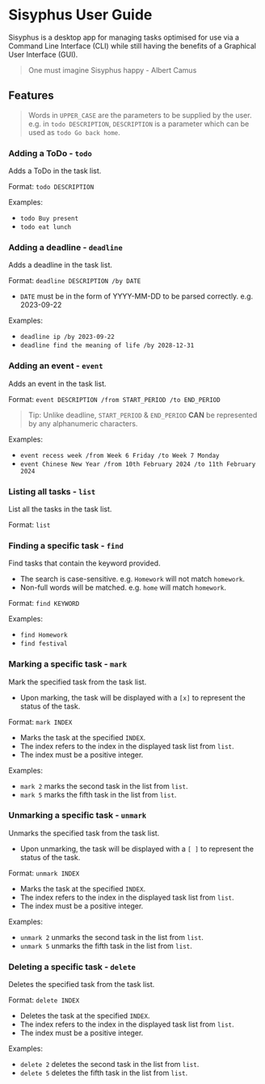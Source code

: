 # Sisyphus User Guide

Sisyphus is a desktop app for managing tasks optimised for use via a Command Line Interface (CLI) while still having the benefits of a Graphical User Interface (GUI).
>One must imagine Sisyphus happy - Albert Camus

## Features 

>Words in `UPPER_CASE` are the parameters to be supplied by the user.
e.g. in `todo DESCRIPTION`, `DESCRIPTION` is a parameter which can be used as `todo Go back home`.

### Adding a ToDo - `todo`

Adds a ToDo in the task list.

Format: `todo DESCRIPTION`

Examples:
* `todo Buy present`
* `todo eat lunch`

### Adding a deadline - `deadline`

Adds a deadline in the task list.

Format: `deadline DESCRIPTION /by DATE`
* `DATE` must be in the form of YYYY-MM-DD to be parsed correctly. e.g. 2023-09-22

Examples:
* `deadline ip /by 2023-09-22`
* `deadline find the meaning of life /by 2028-12-31`

### Adding an event - `event`

Adds an event in the task list.

Format: `event DESCRIPTION /from START_PERIOD /to END_PERIOD`

>Tip: Unlike deadline, `START_PERIOD` & `END_PERIOD` **CAN** be represented by any alphanumeric characters.
> 
  Examples:
* `event recess week /from Week 6 Friday /to Week 7 Monday`
* `event Chinese New Year /from 10th February 2024 /to 11th February 2024` 

### Listing all tasks - `list`

List all the tasks in the task list.

Format: `list`

### Finding a specific task - `find`

Find tasks that contain the keyword provided. 
* The search is case-sensitive. e.g. `Homework` will not match `homework`.
* Non-full words will be matched. e.g. `home` will match `homework`.

Format: `find KEYWORD`

Examples:
* `find Homework`
* `find festival`


### Marking a specific task - `mark`

Mark the specified task from the task list.
* Upon marking, the task will be displayed with a `[x]` to represent the status of the task.

Format: `mark INDEX`
* Marks the task at the specified `INDEX`.
* The index refers to the index in the displayed task list from `list`.
* The index must be a positive integer.

Examples:
* `mark 2` marks the second task in the list from `list`.
* `mark 5` marks the fifth task in the list from `list`.

### Unmarking a specific task - `unmark`

Unmarks the specified task from the task list.
* Upon unmarking, the task will be displayed with a `[ ]` to represent the status of the task.

Format: `unmark INDEX`
* Marks the task at the specified `INDEX`.
* The index refers to the index in the displayed task list from `list`.
* The index must be a positive integer.

Examples:
* `unmark 2` unmarks the second task in the list from `list`.
* `unmark 5` unmarks the fifth task in the list from `list`.
### Deleting a specific task - `delete`

Deletes the specified task from the task list.

Format: `delete INDEX`
* Deletes the task at the specified `INDEX`.
* The index refers to the index in the displayed task list from `list`.
* The index must be a positive integer.

Examples:
* `delete 2` deletes the second task in the list from `list`.
* `delete 5` deletes the fifth task in the list from `list`.

